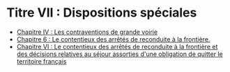 # Titre VII : Dispositions spéciales

- [Chapitre IV : Les contraventions de grande voirie](chapitre-iv)
- [Chapitre 6 : Le contentieux des arrêtés de reconduite à la frontière.](chapitre-6)
- [Chapitre VI : Le contentieux des arrêtés de reconduite à la frontière et des décisions relatives au séjour assorties d'une obligation de quitter le territoire français](chapitre-vi)
